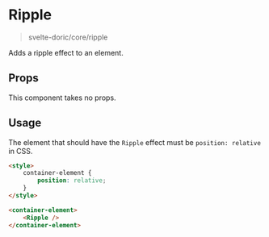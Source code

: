 # Ripple
> svelte-doric/core/ripple

Adds a ripple effect to an element.

## Props
This component takes no props.

## Usage
The element that should have the `Ripple` effect must be `position: relative` in CSS.
```html
<style>
    container-element {
        position: relative;
    }
</style>

<container-element>
    <Ripple />
</container-element>
```
